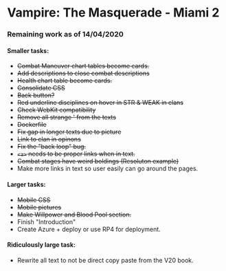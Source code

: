 # Vampire: The Masquerade - Miami 2

### Remaining work as of 14/04/2020
#### Smaller tasks:
- ~~Combat Maneuver chart tables become cards.~~
- ~~Add descriptions to close combat descriptions~~
- ~~Health chart table become cards.~~
- ~~Consolidate CSS~~
- ~~Back button?~~
- ~~Red underline disciplines on hover in STR & WEAK in clans~~
- ~~Check WebKit compatibility~~
- ~~Remove all strange ' from the texts~~
- ~~Dockerfile~~
- ~~Fix gap in longer texts due to picture~~
- ~~Link to clan in opinons~~
- ~~Fix the "back loop" bug.~~
- ~~`<a>` needs to be proper links when in text.~~
- ~~Combat stages have weird boldings (Resoluton example)~~
- Make more links in text so user easily can go around the pages.

#### Larger tasks:
- ~~Mobile CSS~~
- ~~Mobile pictures~~
- ~~Make Willpower and Blood Pool section.~~
- Finish "Introduction"
- Create Azure + deploy or use RP4 for deployment.
#### Ridiculously large task:
- Rewrite all text to not be direct copy paste from the V20 book.